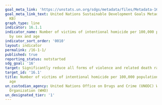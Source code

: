 ```yaml
---
goal_meta_link: 'https://unstats.un.org/sdgs/metadata/files/Metadata-16-01-01.pdf '
goal_meta_link_text: United Nations Sustainable Development Goals Metadata (PDF 222
  KB)
graph_type: line
indicator: 16.1.1
indicator_name: Number of victims of intentional homicide per 100,000 population,
  by sex and age
indicator_sort_order: '0010'
layout: indicator
permalink: /16-1-1/
published: true
reporting_status: notstarted
sdg_goal: '16'
target: Significantly reduce all forms of violence and related death rates everywhere
target_id: '16.1'
title: Number of victims of intentional homicide per 100,000 population, by sex and
  age
un_custodian_agency: United Nations Office on Drugs and Crime (UNODC) World Health
  Organization (WHO)
un_designated_tier: '1'
---
```

